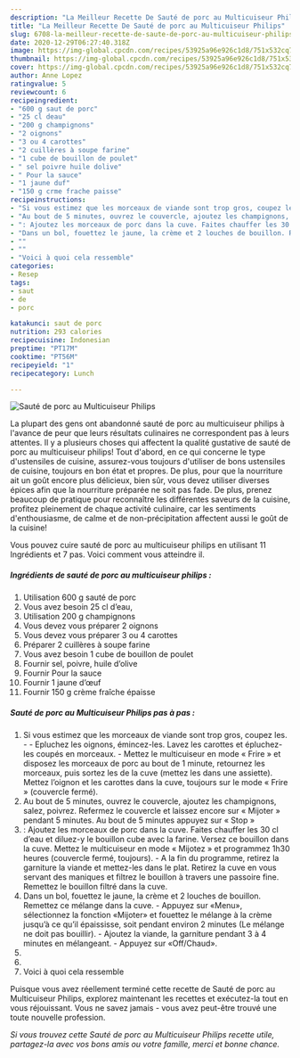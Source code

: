```yaml
---
description: "La Meilleur Recette De Sauté de porc au Multicuiseur Philips"
title: "La Meilleur Recette De Sauté de porc au Multicuiseur Philips"
slug: 6708-la-meilleur-recette-de-saute-de-porc-au-multicuiseur-philips
date: 2020-12-29T06:27:40.318Z
image: https://img-global.cpcdn.com/recipes/53925a96e926c1d8/751x532cq70/saute-de-porc-au-multicuiseur-philips-photo-principale-de-la-recette.jpg
thumbnail: https://img-global.cpcdn.com/recipes/53925a96e926c1d8/751x532cq70/saute-de-porc-au-multicuiseur-philips-photo-principale-de-la-recette.jpg
cover: https://img-global.cpcdn.com/recipes/53925a96e926c1d8/751x532cq70/saute-de-porc-au-multicuiseur-philips-photo-principale-de-la-recette.jpg
author: Anne Lopez
ratingvalue: 5
reviewcount: 6
recipeingredient:
- "600 g saut de porc"
- "25 cl deau"
- "200 g champignons"
- "2 oignons"
- "3 ou 4 carottes"
- "2 cuillères à soupe farine"
- "1 cube de bouillon de poulet"
- " sel poivre huile dolive"
- " Pour la sauce"
- "1 jaune duf"
- "150 g crme frache paisse"
recipeinstructions:
- "Si vous estimez que les morceaux de viande sont trop gros, coupez les.  Epluchez les oignons, émincez-les. Lavez les carottes et épluchez-les coupés en morceaux.  Mettez le multicuiseur en mode « Frire » et disposez les morceaux de porc au bout de 1 minute, retournez les morceaux, puis sortez les de la cuve (mettez les dans une assiette). Mettez l’oignon et les carottes dans la cuve, toujours sur le mode « Frire » (couvercle fermé)."
- "Au bout de 5 minutes, ouvrez le couvercle, ajoutez les champignons, salez, poivrez. Refermez le couvercle et laissez encore sur « Mijoter » pendant 5 minutes. Au bout de 5 minutes appuyez sur « Stop »"
- ": Ajoutez les morceaux de porc dans la cuve. Faites chauffer les 30 cl d’eau et diluez-y le bouillon cube avec la farine. Versez ce bouillon dans la cuve. Mettez le multicuiseur en mode « Mijotez » et programmez 1h30 heures (couvercle fermé, toujours). A la fin du programme, retirez la garniture la viande et mettez-les dans le plat. Retirez la cuve en vous servant des maniques et filtrez le bouillon à travers une passoire fine. Remettez le bouillon filtré dans la cuve."
- "Dans un bol, fouettez le jaune, la crème et 2 louches de bouillon. Remettez ce mélange dans la cuve. Appuyez sur «Menu», sélectionnez la fonction «Mijoter» et fouettez le mélange à la crème jusqu’à ce qu’il épaississe, soit pendant environ 2 minutes (Le mélange ne doit pas bouillir). Ajoutez la viande, la garniture pendant 3 à 4 minutes en mélangeant. Appuyez sur «Off/Chaud»."
- ""
- ""
- "Voici à quoi cela ressemble"
categories:
- Resep
tags:
- saut
- de
- porc

katakunci: saut de porc 
nutrition: 293 calories
recipecuisine: Indonesian
preptime: "PT17M"
cooktime: "PT56M"
recipeyield: "1"
recipecategory: Lunch

---
```



![Sauté de porc au Multicuiseur Philips](https://img-global.cpcdn.com/recipes/53925a96e926c1d8/751x532cq70/saute-de-porc-au-multicuiseur-philips-photo-principale-de-la-recette.jpg)

La plupart des gens ont abandonné sauté de porc au multicuiseur philips à l'avance de peur que leurs résultats culinaires ne correspondent pas à leurs attentes. Il y a plusieurs choses qui affectent la qualité gustative de sauté de porc au multicuiseur philips! Tout d'abord, en ce qui concerne le type d'ustensiles de cuisine, assurez-vous toujours d'utiliser de bons ustensiles de cuisine, toujours en bon état et propres. De plus, pour que la nourriture ait un goût encore plus délicieux, bien sûr, vous devez utiliser diverses épices afin que la nourriture préparée ne soit pas fade. De plus, prenez beaucoup de pratique pour reconnaître les différentes saveurs de la cuisine, profitez pleinement de chaque activité culinaire, car les sentiments d'enthousiasme, de calme et de non-précipitation affectent aussi le goût de la cuisine!

<!--inarticleads1-->

Vous pouvez cuire sauté de porc au multicuiseur philips en utilisant 11 Ingrédients et 7 pas. Voici comment vous atteindre il.

##### Ingrédients de sauté de porc au multicuiseur philips :

1. Utilisation 600 g sauté de porc
1. Vous avez besoin 25 cl d’eau,
1. Utilisation 200 g champignons
1. Vous devez vous préparer 2 oignons
1. Vous devez vous préparer 3 ou 4 carottes
1. Préparer 2 cuillères à soupe farine
1. Vous avez besoin 1 cube de bouillon de poulet
1. Fournir  sel, poivre, huile d’olive
1. Fournir  Pour la sauce
1. Fournir 1 jaune d’œuf
1. Fournir 150 g crème fraîche épaisse




<!--inarticleads2-->

##### Sauté de porc au Multicuiseur Philips pas à pas :

1. Si vous estimez que les morceaux de viande sont trop gros, coupez les. -  - Epluchez les oignons, émincez-les. Lavez les carottes et épluchez-les coupés en morceaux.  - Mettez le multicuiseur en mode « Frire » et disposez les morceaux de porc au bout de 1 minute, retournez les morceaux, puis sortez les de la cuve (mettez les dans une assiette). Mettez l’oignon et les carottes dans la cuve, toujours sur le mode « Frire » (couvercle fermé).
1. Au bout de 5 minutes, ouvrez le couvercle, ajoutez les champignons, salez, poivrez. Refermez le couvercle et laissez encore sur « Mijoter » pendant 5 minutes. Au bout de 5 minutes appuyez sur « Stop »
1. : Ajoutez les morceaux de porc dans la cuve. Faites chauffer les 30 cl d’eau et diluez-y le bouillon cube avec la farine. Versez ce bouillon dans la cuve. Mettez le multicuiseur en mode « Mijotez » et programmez 1h30 heures (couvercle fermé, toujours). - A la fin du programme, retirez la garniture la viande et mettez-les dans le plat. Retirez la cuve en vous servant des maniques et filtrez le bouillon à travers une passoire fine. Remettez le bouillon filtré dans la cuve.
1. Dans un bol, fouettez le jaune, la crème et 2 louches de bouillon. Remettez ce mélange dans la cuve. - Appuyez sur «Menu», sélectionnez la fonction «Mijoter» et fouettez le mélange à la crème jusqu’à ce qu’il épaississe, soit pendant environ 2 minutes (Le mélange ne doit pas bouillir). - Ajoutez la viande, la garniture pendant 3 à 4 minutes en mélangeant. - Appuyez sur «Off/Chaud».
1. 
1. 
1. Voici à quoi cela ressemble




<!--inarticleads1-->

<p>
Puisque vous avez réellement terminé cette recette de Sauté de porc au Multicuiseur Philips, explorez maintenant les recettes et exécutez-la tout en vous réjouissant. Vous ne savez jamais - vous avez peut-être trouvé une toute nouvelle profession.
</p>

<p>
<i>Si vous trouvez cette Sauté de porc au Multicuiseur Philips recette utile, partagez-la avec vos bons amis ou votre famille, merci et bonne chance.</i>
</p>
